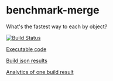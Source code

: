 # benchmark-merge

What's the fastest way to each by object?

[![Build Status](https://travis-ci.org/evolvator/benchmark-merge.svg?branch=master)](https://travis-ci.org/evolvator/benchmark-merge)

[Executable code](https://github.com/evolvator/benchmark-merge/tree/code)

[Build json results](https://github.com/evolvator/benchmark-merge/tree/results)

[Analytics of one build result](https://evolvator.github.io/table-viewer/#/{%22path%22%3A%22https%3A%2F%2Fraw.githubusercontent.com%2Fevolvator%2Fbenchmark-merge%2Fresults%2Flast.json%22%2C%22columns%22%3A[{%22id%22%3A%22os%22}%2C{%22id%22%3A%22build%22%2C%22disabled%22%3Atrue}%2C{%22id%22%3A%22job%22%2C%22disabled%22%3Atrue}%2C{%22id%22%3A%22platform%22}%2C{%22id%22%3A%22version%22}%2C{%22id%22%3A%22layout%22%2C%22disabled%22%3Atrue}%2C{%22id%22%3A%22suite%22}%2C{%22id%22%3A%22benchmark%22}%2C{%22id%22%3A%22speed%22}%2C{%22id%22%3A%22distortion%22%2C%22disabled%22%3Atrue}%2C{%22id%22%3A%22sampled%22}%2C{%22id%22%3A%22percent%22}]%2C%22filtered%22%3A[{%22id%22%3A%22suite%22%2C%22list%22%3A[%22get%20depth%201%20by%20[object]%22%2C%22get%20depth%2010%20by%20[object]%22%2C%22get%20depth%205%20by%20[object]%22]%2C%22type%22%3A0%2C%22regexp%22%3A%22%22}%2C{%22id%22%3A%22version%22%2C%22list%22%3A[]%2C%22type%22%3A0%2C%22regexp%22%3A%22^10\.%22}]%2C%22sorted%22%3A[{%22id%22%3A%22os%22%2C%22desc%22%3Afalse}%2C{%22id%22%3A%22platform%22%2C%22desc%22%3Afalse}%2C{%22id%22%3A%22version%22%2C%22desc%22%3Atrue}%2C{%22id%22%3A%22suite%22%2C%22desc%22%3Atrue}%2C{%22id%22%3A%22percent%22%2C%22desc%22%3Atrue}]%2C%22page%22%3A0%2C%22pageSize%22%3A100})
